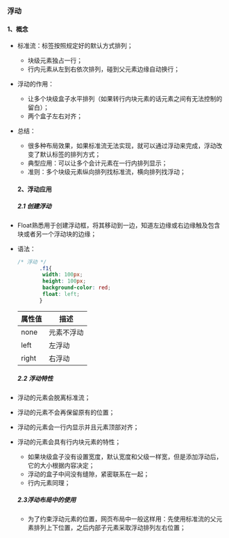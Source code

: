 ### 浮动

#### 	1、概念

- 标准流：标签按照规定好的默认方式排列；

  - 块级元素独占一行；
  - 行内元素从左到右依次排列，碰到父元素边缘自动换行；

- 浮动的作用：

  - 让多个块级盒子水平排列（如果转行内块元素的话元素之间有无法控制的留白）；
  - 两个盒子左右对齐；

- 总结：

  - 很多种布局效果，如果标准流无法实现，就可以通过浮动来完成，浮动改变了默认标签的排列方式；
  - 典型应用：可以让多个会计元素在一行内排列显示；
  - 准则：多个块级元素纵向排列找标准流，横向排列找浮动；

  #### 2、浮动应用

  ##### 2.1 创建浮动

- Float熟悉用于创建浮动框，将其移动到一边，知道左边缘或右边缘触及包含块或者另一个浮动块的边缘；

- 语法：

  ```css
  /* 浮动 */
         .f1{
          width: 100px;
          height: 100px;
          background-color: red;
          float: left;
         }
  ```

  | 属性值 | 描述       |
  | ------ | ---------- |
  | none   | 元素不浮动 |
  | left   | 左浮动     |
  | right  | 右浮动     |

  ##### 2.2 浮动特性

- 浮动的元素会脱离标准流；

- 浮动的元素不会再保留原有的位置；

- 浮动的元素会一行内显示并且元素顶部对齐；

- 浮动的元素会具有行内块元素的特性；

  - 如果块级盒子没有设置宽度，默认宽度和父级一样宽，但是添加浮动后，它的大小根据内容决定；
  - 浮动的盒子中间没有缝隙，紧密联系在一起；
  - 行内元素同理；

  ##### 2.3浮动布局中的使用

  - 为了约束浮动元素的位置，网页布局中一般这样用：先使用标准流的父元素排列上下位置，之后内部子元素采取浮动排列左右位置；

